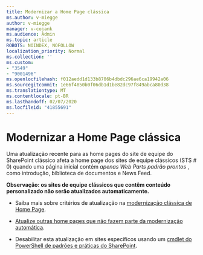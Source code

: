 ```yaml
---
title: Modernizar a Home Page clássica
ms.author: v-miegge
author: v-miegge
manager: v-cojank
ms.audience: Admin
ms.topic: article
ROBOTS: NOINDEX, NOFOLLOW
localization_priority: Normal
ms.collection: ''
ms.custom:
- "3549"
- "9001496"
ms.openlocfilehash: f012aedd1d133b8706b4dbdc296ae6ca19942a06
ms.sourcegitcommit: 1e66f4850b0f06db1d1be82dc97f849abca80d38
ms.translationtype: MT
ms.contentlocale: pt-BR
ms.lasthandoff: 02/07/2020
ms.locfileid: "41855691"
---
```

# <a name="modernize-the-classic-home-page"></a>Modernizar a Home Page clássica

Uma atualização recente para as home pages do site de equipe do SharePoint clássico afeta a home page dos sites de equipe clássicos (STS # 0) quando uma página inicial contém *apenas Web Parts padrão prontos* , como introdução, biblioteca de documentos e News Feed.

**Observação: os sites de equipe clássicos que contêm conteúdo personalizado não serão atualizados automaticamente.**

* Saiba mais sobre critérios de atualização na [modernização clássica de Home Page](https://docs.microsoft.com/sharepoint/disable-auto-modernization-classic-home-pages#why-update-classic-team-site-home-pages-to-modern).

* [Atualize outras home pages que não fazem parte da modernização automática](https://docs.microsoft.com/sharepoint/dev/transform/modernize-userinterface-site-pages).

* Desabilitar esta atualização em sites específicos usando um [cmdlet do PowerShell de padrões e práticas do SharePoint](https://docs.microsoft.com/powershell/sharepoint/sharepoint-pnp/sharepoint-pnp-cmdlets).
